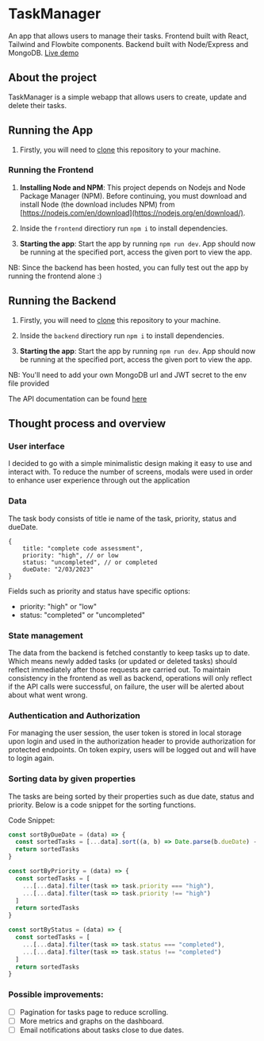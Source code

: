 # TaskManager
An app that allows users to manage their tasks. Frontend built with React, Tailwind and Flowbite components.  Backend built with Node/Express and MongoDB.
<a href="https://taskmanaja.netlify.app" target="_blank">Live demo</a>

## About the project
TaskManager is a simple webapp that allows users to create, update and delete their tasks. 


## Running the App 
1. Firstly, you will need to [clone](https://help.github.com/en/articles/cloning-a-repository) this repository to your machine.
 
### Running the Frontend
1. **Installing Node and NPM**:
   This project depends on Nodejs and Node Package Manager (NPM). Before continuing, you must download and install Node (the download includes NPM) from [https://nodejs.com/en/download](https://nodejs.org/en/download/).

2. Inside the ```frontend``` directiory run ```npm i``` to install dependencies.

3. **Starting the app**:
    Start the app by running ```npm run dev```. App should now be running at the specified port, access the given port to view the app.  

NB: Since the backend has been hosted, you can fully test out the app by running the frontend alone :)

## Running the Backend 
1. Firstly, you will need to [clone](https://help.github.com/en/articles/cloning-a-repository) this repository to your machine.
 
2. Inside the ```backend``` directiory run ```npm i``` to install dependencies.

3. **Starting the app**:
    Start the app by running ```npm run dev```. App should now be running at the specified port, access the given port to view the app.

NB: You'll need to add your own MongoDB url and JWT secret to the env file provided

The API documentation can be found [here](/backend/README.md)
   
## Thought process and overview 

### User interface
I decided to go with a simple minimalistic design making it easy to use and interact with. To reduce the number of screens, modals were used in order to enhance user experience through out the application

### Data  
The task body consists of title ie name of the task, priority, status and dueDate.
```
{
    title: "complete code assessment",
    priority: "high", // or low
    status: "uncompleted", // or completed
    dueDate: "2/03/2023"
}
```
Fields such as priority and status have specific options:
- priority: "high" or "low"
- status: "completed" or "uncompleted" 

### State management
The data from the backend is fetched constantly to keep tasks up to date. Which means newly added tasks (or updated or deleted tasks) should reflect immediately after those requests are carried out. To maintain consistency in the frontend as well as backend, operations will only reflect if the API calls were successful, on failure, the user will be  alerted about about what went wrong.

### Authentication and Authorization
For managing the user session, the user token is stored in local storage upon login and used in the authorization header to provide authorization for protected endpoints. On token expiry, users will be logged out and will have to login again.

### Sorting data by given properties
The tasks are being sorted by their properties such as due date, status and priority. Below is a code snippet for the sorting functions.

Code Snippet:
```javascript
const sortByDueDate = (data) => {
  const sortedTasks = [...data].sort((a, b) => Date.parse(b.dueDate) - Date.parse(a.dueDate))
  return sortedTasks
}

const sortByPriority = (data) => {
  const sortedTasks = [
    ...[...data].filter(task => task.priority === "high"),
    ...[...data].filter(task => task.priority !== "high")
  ]
  return sortedTasks
}

const sortByStatus = (data) => {
  const sortedTasks = [
    ...[...data].filter(task => task.status === "completed"),
    ...[...data].filter(task => task.status !== "completed")
  ]
  return sortedTasks
}

```

### Possible improvements:
- [ ] Pagination for tasks page to reduce scrolling.  
- [ ] More metrics and graphs on the dashboard.  
- [ ] Email notifications about tasks close to due dates.

